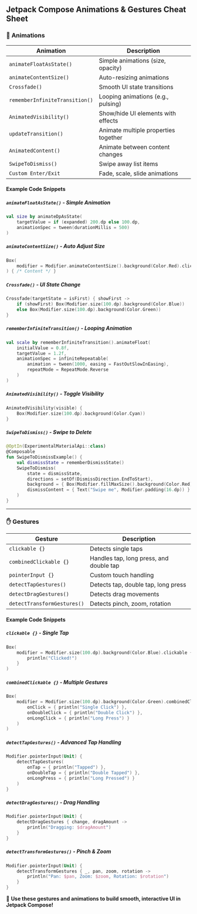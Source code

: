 ## Jetpack Compose Animations & Gestures Cheat Sheet

### 🎨 **Animations**

| Animation | Description |
|-----------|------------|
| `animateFloatAsState()` | Simple animations (size, opacity) |
| `animateContentSize()` | Auto-resizing animations |
| `Crossfade()` | Smooth UI state transitions |
| `rememberInfiniteTransition()` | Looping animations (e.g., pulsing) |
| `AnimatedVisibility()` | Show/hide UI elements with effects |
| `updateTransition()` | Animate multiple properties together |
| `AnimatedContent()` | Animate between content changes |
| `SwipeToDismiss()` | Swipe away list items |
| `Custom Enter/Exit` | Fade, scale, slide animations |

#### Example Code Snippets
##### `animateFloatAsState()` - Simple Animation
```kotlin
val size by animateDpAsState(
    targetValue = if (expanded) 200.dp else 100.dp,
    animationSpec = tween(durationMillis = 500)
)
```


##### `animateContentSize()` - Auto Adjust Size
```kotlin
Box(
    modifier = Modifier.animateContentSize().background(Color.Red).clickable { expanded = !expanded }
) { /* Content */ }
```


##### `Crossfade()` - UI State Change
```kotlin
Crossfade(targetState = isFirst) { showFirst ->
    if (showFirst) Box(Modifier.size(100.dp).background(Color.Blue))
    else Box(Modifier.size(100.dp).background(Color.Green))
}
```

##### `rememberInfiniteTransition()` - Looping Animation
```kotlin
val scale by rememberInfiniteTransition().animateFloat(
    initialValue = 0.8f,
    targetValue = 1.2f,
    animationSpec = infiniteRepeatable(
        animation = tween(1000, easing = FastOutSlowInEasing),
        repeatMode = RepeatMode.Reverse
    )
)
```

##### `AnimatedVisibility()` - Toggle Visibility
```kotlin
AnimatedVisibility(visible) {
    Box(Modifier.size(100.dp).background(Color.Cyan))
}
```

##### `SwipeToDismiss()` - Swipe to Delete
```kotlin
@OptIn(ExperimentalMaterialApi::class)
@Composable
fun SwipeToDismissExample() {
    val dismissState = rememberDismissState()
    SwipeToDismiss(
        state = dismissState,
        directions = setOf(DismissDirection.EndToStart),
        background = { Box(Modifier.fillMaxSize().background(Color.Red)) },
        dismissContent = { Text("Swipe me", Modifier.padding(16.dp)) }
    )
}
```

---

### ✋ **Gestures**

| Gesture | Description |
|---------|------------|
| `clickable {}` | Detects single taps |
| `combinedClickable {}` | Handles tap, long press, and double tap |
| `pointerInput {}` | Custom touch handling |
| `detectTapGestures()` | Detects tap, double tap, long press |
| `detectDragGestures()` | Detects drag movements |
| `detectTransformGestures()` | Detects pinch, zoom, rotation |

#### Example Code Snippets

##### `clickable {}` - Single Tap
```kotlin
Box(
    modifier = Modifier.size(100.dp).background(Color.Blue).clickable {
        println("Clicked!")
    }
)
```

##### `combinedClickable {}` - Multiple Gestures
```kotlin
Box(
    modifier = Modifier.size(100.dp).background(Color.Green).combinedClickable(
        onClick = { println("Single Click") },
        onDoubleClick = { println("Double Click") },
        onLongClick = { println("Long Press") }
    )
)
```

##### `detectTapGestures()` - Advanced Tap Handling
```kotlin
Modifier.pointerInput(Unit) {
    detectTapGestures(
        onTap = { println("Tapped") },
        onDoubleTap = { println("Double Tapped") },
        onLongPress = { println("Long Pressed") }
    )
}
```

##### `detectDragGestures()` - Drag Handling
```kotlin
Modifier.pointerInput(Unit) {
    detectDragGestures { change, dragAmount ->
        println("Dragging: $dragAmount")
    }
}
```

##### `detectTransformGestures()` - Pinch & Zoom
```kotlin
Modifier.pointerInput(Unit) {
    detectTransformGestures { _, pan, zoom, rotation ->
        println("Pan: $pan, Zoom: $zoom, Rotation: $rotation")
    }
}
```

🚀 **Use these gestures and animations to build smooth, interactive UI in Jetpack Compose!**

